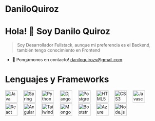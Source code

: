 # DaniloQuiroz
# Hola! 👋 Soy Danilo Quiroz

> Soy Desarrollador Fullstack, aunque mi preferencia es el Backend, también tengo
> conocimiento en Frontend

- 📧 Pongámonos en contacto! daniloquirozv@gmail.com
# Lenguajes y Frameworks

<div align="left">
  <img src="https://cdn.jsdelivr.net/gh/devicons/devicon/icons/java/java-original.svg" title="Java" height="40" alt="Java logo" />
  <img width="12" />
  <img src="https://cdn.jsdelivr.net/gh/devicons/devicon/icons/spring/spring-original.svg" title="Spring" height="40" alt="Spring logo" />
  <img width="12" />
  <img src="https://cdn.jsdelivr.net/gh/devicons/devicon/icons/python/python-original.svg" title="Python" height="40" alt="Python logo" />
  <img width="12" />
  <img src="https://cdn.jsdelivr.net/gh/devicons/devicon@latest/icons/django/django-plain-wordmark.svg" title="Django" height="40" alt="Django logo"/> 
  <img width="12" />
  <img src="https://cdn.jsdelivr.net/gh/devicons/devicon/icons/postgresql/postgresql-original.svg" title="PostgreSQL" height="40" alt="PostgreSQL logo" />
  <img width="12" />
  <img src="https://cdn.jsdelivr.net/gh/devicons/devicon/icons/html5/html5-original.svg" title="HTML" height="40" alt="HTML5 logo" />
  <img width="12" />
  <img src="https://cdn.jsdelivr.net/gh/devicons/devicon/icons/css3/css3-original.svg" title="CSS" height="40" alt="CSS3 logo" />
  <img width="12" />
  <img src="https://cdn.jsdelivr.net/gh/devicons/devicon/icons/javascript/javascript-original.svg" title="Javascript" height="40" alt="Javascript logo" />
  <img width="12" />  
  <img src="https://cdn.jsdelivr.net/gh/devicons/devicon@latest/icons/react/react-original-wordmark.svg" title="React" height="40" alt="React logo" />
  <img width="12" />  
  <img src="https://cdn.jsdelivr.net/gh/devicons/devicon@latest/icons/angular/angular-plain.svg" title="Angular" height="40" alt="Angular logo"/>
  <img width="12" />  
  <img src="https://cdn.jsdelivr.net/gh/devicons/devicon/icons/tailwindcss/tailwindcss-original.svg" title="Tailwind" height="40" alt="Tailwind logo" />
  <img width="12" />
  <img src="https://cdn.jsdelivr.net/gh/devicons/devicon@latest/icons/mongodb/mongodb-original-wordmark.svg" title="MongoDB" height="40" alt="MongoDB logo" />
  <img width="12" />
  <img src="https://cdn.jsdelivr.net/gh/devicons/devicon@latest/icons/bootstrap/bootstrap-original.svg" title="Bootstrap" height="40" alt="Bootstrap logo" />
  <img width="12" />  
  <img src="https://cdn.jsdelivr.net/gh/devicons/devicon@latest/icons/azure/azure-original.svg" title="Azure" height="40" alt="Azure logo"/>
  <img width="12" />  
  <img src="https://cdn.jsdelivr.net/gh/devicons/devicon@latest/icons/nodejs/nodejs-original-wordmark.svg" title="Node.js" height="40" alt="Node.js logo" />
          
          
          
          
</div>
